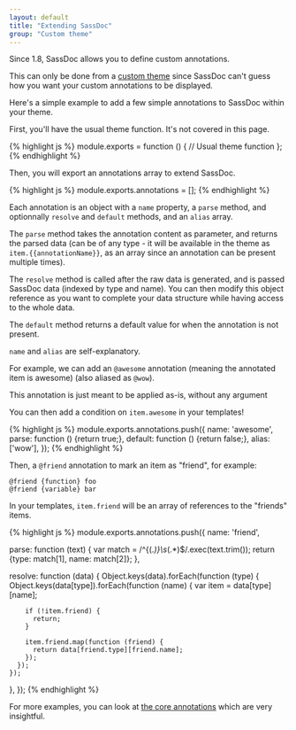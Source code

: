 ```yaml
---
layout: default
title: "Extending SassDoc"
group: "Custom theme"
---
```


Since 1.8, SassDoc allows you to define custom annotations.

This can only be done from a [custom theme](/using-your-own-theme/)
since SassDoc can't guess how you want your custom annotations to be
displayed.

Here's a simple example to add a few simple annotations to SassDoc
within your theme.

First, you'll have the usual theme function. It's not covered in this
page.

{% highlight js %}
module.exports = function () {
  // Usual theme function
};
{% endhighlight %}

Then, you will export an annotations array to extend SassDoc.

{% highlight js %}
module.exports.annotations = [];
{% endhighlight %}

Each annotation is an object with a `name` property, a `parse`
method, and optionnally `resolve` and `default` methods, and
an `alias` array.

The `parse` method takes the annotation content as parameter, and
returns the parsed data (can be of any type - it will be available
in the theme as `item.{{annotationName}}`, as an array since
an annotation can be present multiple times).

The `resolve` method is called after the raw data is generated,
and is passed SassDoc data (indexed by type and name). You can then
modify this object reference as you want to complete your data
structure while having access to the whole data.

The `default` method returns a default value for when the annotation
is not present.

`name` and `alias` are self-explanatory.

For example, we can add an `@awesome` annotation (meaning the annotated
item is awesome) (also aliased as `@wow`).

This annotation is just meant to be applied as-is, without any
argument

You can then add a condition on `item.awesome` in your templates!

{% highlight js %}
module.exports.annotations.push({
  name: 'awesome',
  parse: function () {return true;},
  default: function () {return false;},
  alias: ['wow'],
});
{% endhighlight %}

Then, a `@friend` annotation to mark an item as "friend", for example:

```
@friend {function} foo
@friend {variable} bar
```

In your templates, `item.friend` will be an array of references
to the "friends" items.

{% highlight js %}
module.exports.annotations.push({
  name: 'friend',

  parse: function (text) {
    var match = /^\{(.*)\}\s*(.*)$/.exec(text.trim());
    return {type: match[1], name: match[2]};
  },

  resolve: function (data) {
    Object.keys(data).forEach(function (type) {
      Object.keys(data[type]).forEach(function (name) {
        var item = data[type][name];

        if (!item.friend) {
          return;
        }

        item.friend.map(function (friend) {
          return data[friend.type][friend.name];
        });
      });
    });
  },
});
{% endhighlight %}

For more examples, you can look at [the core annotations] which are very
insightful.

[the core annotations]: https://github.com/SassDoc/sassdoc/tree/master/src/annotation/annotations
